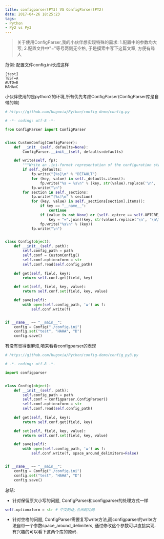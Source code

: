 ```yaml
---
title: configparser(PY3) VS ConfigParser(PY2)
date: 2017-04-26 18:25:23
tags:
- Python
- Py2 vs Py3
---
```


> 关于使用ConfigParser,我的小伙伴想实现特殊的需求: 1.配置中的参数均大写; 2.配置文件中"="等号两侧无空格, 于是摸索中写下这篇文章, 方便有缘人

<!--more-->

范例: 配置文件config.ini长成这样
```
[test]
TEST=A
AUTO=B
HAHA=C
```

小伙伴使用的是python2的环境,所有优先考虑ConfigParser(ConfigParser库是自带的嘛)
```python
# https://github.com/hugoxia/Python/config-demo/config.py

# -*- coding: utf-8 -*-

from ConfigParser import ConfigParser


class CustomConfig(ConfigParser):
    def __init__(self, defaults=None):
        ConfigParser.__init__(self, defaults=defaults)

    def write(self, fp):
        """Write an .ini-format representation of the configuration state."""
        if self._defaults:
            fp.write("[%s]\n" % "DEFAULT")
            for (key, value) in self._defaults.items():
                fp.write("%s = %s\n" % (key, str(value).replace('\n', '\n\t')))
            fp.write("\n")
        for section in self._sections:
            fp.write("[%s]\n" % section)
            for (key, value) in self._sections[section].items():
                if key == "__name__":
                    continue
                if (value is not None) or (self._optcre == self.OPTCRE):
                    key = "=".join((key, str(value).replace('\n', '\n\t')))
                fp.write("%s\n" % (key))
            fp.write("\n")


class Config(object):
    def __init__(self, path):
        self.config_path = path
        self.conf = CustomConfig()
        self.conf.optionxform = str
        self.conf.read(self.config_path)
 
    def get(self, field, key):
        return self.conf.get(field, key)

    def set(self, field, key, value):
        return self.conf.set(field, key, value)

    def save(self):
        with open(self.config_path, 'w') as f:
            self.conf.write(f)


if __name__ == "__main__":
    config = Config("./config.ini")
    config.set("test", "HAHA", "D")
    config.save()

```
有没有觉得很麻烦,咱来看看configparser的表现
```python
# https://github.com/hugoxia/Python/config-demo/config_py3.py

# -*- coding: utf-8 -*-

import configparser


class Config(object):
    def __init__(self, path):
        self.config_path = path
        self.conf = configparser.ConfigParser()
        self.conf.optionxform = str
        self.conf.read(self.config_path)
 
    def get(self, field, key):
        return self.conf.get(field, key)

    def set(self, field, key, value):
        return self.conf.set(field, key, value)

    def save(self):
        with open(self.config_path, 'w') as f:
            self.conf.write(f, space_around_delimiters=False)


if __name__ == "__main__":
    config = Config("./config.ini")
    config.set("test", "HAHA", "D")
    config.save()
```
总结:
- 针对保留原大小写的问题, ConfigParser和configparser的处理方式一样
```python
self.optionxform = str # 中文的话,会出现乱码
```

- 针对空格的问题, ConfigParser需要复写write方法,而configparser的write方法自带一个参数space_around_delimiters, 通过修改这个参数可以直接实现.有兴趣的可以看下这两个库的原码.
